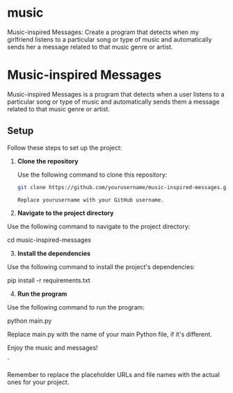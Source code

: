 # music
Music-inspired Messages: Create a program that detects when my girlfriend listens to a particular song or type of music and automatically sends her a message related to that music genre or artist.


# Music-inspired Messages

Music-inspired Messages is a program that detects when a user listens to a particular song or type of music and automatically sends them a message related to that music genre or artist.

## Setup

Follow these steps to set up the project:

1. **Clone the repository**

    Use the following command to clone this repository:

    ```bash
    git clone https://github.com/yourusername/music-inspired-messages.git

    Replace yourusername with your GitHub username.

2. **Navigate to the project directory**

Use the following command to navigate to the project directory:

  cd music-inspired-messages

3. **Install the dependencies**

Use the following command to install the project's dependencies:

pip install -r requirements.txt

4. **Run the program**

Use the following command to run the program:

python main.py

Replace main.py with the name of your main Python file, if it's different.

Enjoy the music and messages!

`

Remember to replace the placeholder URLs and file names with the actual ones for your project.
